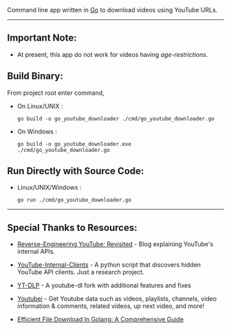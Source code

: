 
Command line app written in [Go](https://go.dev) to download videos using YouTube URLs.

---

## Important Note:

- At present, this app do not work for videos having _age-restrictions_.

## Build Binary:

From project root enter command,

- On Linux/UNIX :

    `go build -o go_youtube_downloader ./cmd/go_youtube_downloader.go`

- On Windows :

    `go build -o go_youtube_downloader.exe ./cmd/go_youtube_downloader.go`

## Run Directly with Source Code:

- Linux/UNIX/Windows :

    `go run ./cmd/go_youtube_downloader.go`

---

## Special Thanks to Resources:

- [Reverse-Engineering YouTube: Revisited](https://tyrrrz.me/blog/reverse-engineering-youtube-revisited) - Blog explaining YouTube's internal APIs.

- [YouTube-Internal-Clients](https://github.com/zerodytrash/YouTube-Internal-Clients) - A python script that discovers hidden YouTube API clients. Just a research project.

- [YT-DLP](https://github.com/yt-dlp/yt-dlp) - A youtube-dl fork with additional features and fixes

- [Youtubei](https://github.com/SuspiciousLookingOwl/youtubei) - Get Youtube data such as videos, playlists, channels, video information & comments, related videos, up next video, and more!

- [Efficient File Download In Golang: A Comprehensive Guide](https://marketsplash.com/tutorials/go/golang-download/)
